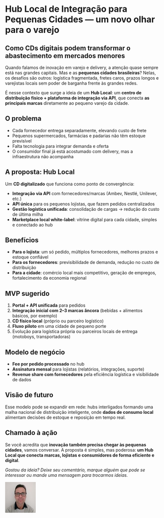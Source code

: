 # Hub Local de Integração para Pequenas Cidades — um novo olhar para o varejo

## Como CDs digitais podem transformar o abastecimento em mercados menores

Quando falamos de inovação em varejo e delivery, a atenção quase sempre está nas grandes capitais. Mas e as **pequenas cidades brasileiras**? Nelas, os desafios são outros: logística fragmentada, fretes caros, prazos longos e varejistas locais sem poder de barganha frente às grandes redes.

É nesse contexto que surge a ideia de um **Hub Local**: um **centro de distribuição físico + plataforma de integração via API**, que conecta **as principais marcas** diretamente ao pequeno varejo da cidade.

## O problema

- Cada fornecedor entrega separadamente, elevando custo de frete  
- Pequenos supermercados, farmácias e padarias não têm estoque previsível  
- Falta tecnologia para integrar demanda e oferta  
- O consumidor final já está acostumado com delivery, mas a infraestrutura não acompanha

## A proposta: Hub Local

Um **CD digitalizado** que funciona como ponto de convergência:

- **Integração via API** com fornecedores/marcas (Ambev, Nestlé, Unilever, etc.)
- **API única** para os pequenos lojistas, que fazem pedidos centralizados
- **Gestão logística unificada**: consolidação de cargas → redução do custo de última milha
- **Marketplace local white-label**: vitrine digital para cada cidade, simples e conectado ao hub

## Benefícios

- **Para o lojista**: um só pedido, múltiplos fornecedores, melhores prazos e estoque confiável  
- **Para os fornecedores**: previsibilidade de demanda, redução no custo de distribuição  
- **Para a cidade**: comércio local mais competitivo, geração de empregos, fortalecimento da economia regional

## MVP sugerido

1. **Portal + API unificada** para pedidos  
2. **Integração inicial com 2–3 marcas âncora** (bebidas + alimentos básicos, por exemplo)  
3. **CD físico local** (próprio ou parceiro logístico)  
4. **Fluxo piloto** em uma cidade de pequeno porte  
5. Evolução para logística própria ou parceiros locais de entrega (motoboys, transportadoras)

## Modelo de negócio

- **Fee por pedido processado** no hub  
- **Assinatura mensal** para lojistas (relatórios, integrações, suporte)  
- **Revenue share com fornecedores** pela eficiência logística e visibilidade de dados

## Visão de futuro

Esse modelo pode se expandir em rede: hubs interligados formando uma malha nacional de distribuição inteligente, onde **dados de consumo local** alimentam decisões de estoque e reposição em tempo real.

## Chamado à ação

Se você acredita que **inovação também precisa chegar às pequenas cidades**, vamos conversar. A proposta é simples, mas poderosa: **um Hub Local que conecta marcas, lojistas e consumidores de forma eficiente e digital**.

*Gostou da ideia? Deixe seu comentário, marque alguém que pode se interessar ou mande uma mensagem para trocarmos ideias.*

[![Christian Mulato](/articles/assets/img/foto_chri.jpg)](https://www.linkedin.com/in/chmulato/)

